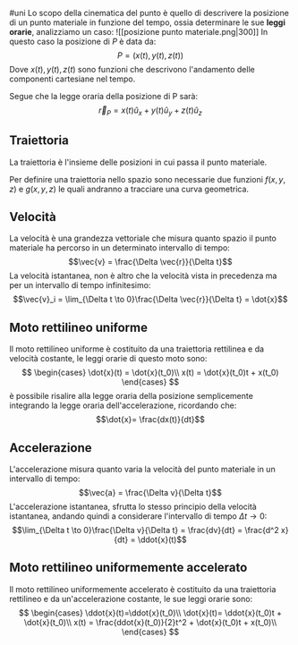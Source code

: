 #uni 
Lo scopo della cinematica del punto è quello di descrivere la posizione di un punto materiale in funzione del tempo, ossia determinare le sue **leggi orarie**, analizziamo un caso:
![[posizione punto materiale.png|300]]
In questo caso la posizione di $P$ è data da:
$$P=(x(t), y(t), z(t))$$
Dove $x(t), y(t), z(t)$ sono funzioni che descrivono l'andamento delle componenti cartesiane nel tempo.

Segue che la legge oraria della posizione di P sarà:
$$\vec{r}_P = x(t)\hat{u}_x + y(t)\hat{u}_y + z(t)\hat{u}_z$$
## Traiettoria
La traiettoria è l'insieme delle posizioni in cui passa il punto materiale.

Per definire una traiettoria nello spazio sono necessarie due funzioni $f(x, y, z)$ e $g(x,y ,z)$ le quali andranno a tracciare una curva geometrica.
## Velocità
La velocità è una grandezza vettoriale che misura quanto spazio il punto materiale ha percorso in un determinato intervallo di tempo:
$$\vec{v} = \frac{\Delta \vec{r}}{\Delta t}$$
La velocità istantanea, non è altro che la velocità vista in precedenza ma per un intervallo di tempo infinitesimo:
$$\vec{v}_i = \lim_{\Delta t \to 0}\frac{\Delta \vec{r}}{\Delta t} = \dot{x}$$
## Moto rettilineo uniforme
Il moto rettilineo uniforme è costituito da una traiettoria rettilinea e da velocità costante, le leggi orarie di questo moto sono:
$$
\begin{cases}
\dot{x}(t) = \dot{x}(t_0)\\
x(t) = \dot{x}(t_0)t + x(t_0)
\end{cases}
$$
è possibile risalire alla legge oraria della posizione semplicemente integrando la legge oraria dell'accelerazione, ricordando che:
$$\dot{x}= \frac{dx(t)}{dt}$$
## Accelerazione
L'accelerazione misura quanto varia la velocità del punto materiale in un intervallo di tempo:
$$\vec{a} = \frac{\Delta v}{\Delta t}$$
L'accelerazione istantanea, sfrutta lo stesso principio della velocità istantanea, andando quindi a considerare l'intervallo di tempo $\Delta t \to 0$:
$$\lim_{\Delta t \to 0}\frac{\Delta v}{\Delta t} = \frac{dv}{dt} = \frac{d^2 x}{dt} = \ddot{x}(t)$$
## Moto rettilineo uniformemente accelerato
Il moto rettilineo uniformemente accelerato è costituito da una traiettoria rettilineo e da un'accelerazione costante, le sue leggi orarie sono:
$$
\begin{cases}
\ddot{x}(t)=\ddot{x}(t_0)\\
\dot{x}(t)= \ddot{x}(t_0)t + \dot{x}(t_0)\\
x(t) = \frac{ddot{x}(t_0)}{2}t^2 + \dot{x}(t_0)t + x(t_0)\\
\end{cases}
$$
